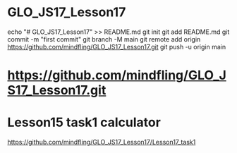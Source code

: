 # GLO_JS17_Lesson17

echo "# GLO_JS17_Lesson17" >> README.md
git init
git add README.md
git commit -m "first commit"
git branch -M main
git remote add origin https://github.com/mindfling/GLO_JS17_Lesson17.git
git push -u origin main

# https://github.com/mindfling/GLO_JS17_Lesson17.git

# Lesson15 task1 calculator

https://github.com/mindfling/GLO_JS17_Lesson17/Lesson17_task1



